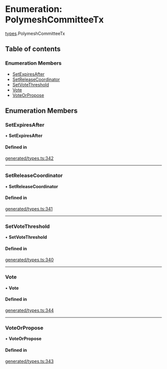 # Enumeration: PolymeshCommitteeTx

[types](../wiki/types).PolymeshCommitteeTx

## Table of contents

### Enumeration Members

- [SetExpiresAfter](../wiki/types.PolymeshCommitteeTx#setexpiresafter)
- [SetReleaseCoordinator](../wiki/types.PolymeshCommitteeTx#setreleasecoordinator)
- [SetVoteThreshold](../wiki/types.PolymeshCommitteeTx#setvotethreshold)
- [Vote](../wiki/types.PolymeshCommitteeTx#vote)
- [VoteOrPropose](../wiki/types.PolymeshCommitteeTx#voteorpropose)

## Enumeration Members

### SetExpiresAfter

• **SetExpiresAfter**

#### Defined in

[generated/types.ts:342](https://github.com/PolymathNetwork/polymesh-sdk/blob/c6fe1be3/src/generated/types.ts#L342)

___

### SetReleaseCoordinator

• **SetReleaseCoordinator**

#### Defined in

[generated/types.ts:341](https://github.com/PolymathNetwork/polymesh-sdk/blob/c6fe1be3/src/generated/types.ts#L341)

___

### SetVoteThreshold

• **SetVoteThreshold**

#### Defined in

[generated/types.ts:340](https://github.com/PolymathNetwork/polymesh-sdk/blob/c6fe1be3/src/generated/types.ts#L340)

___

### Vote

• **Vote**

#### Defined in

[generated/types.ts:344](https://github.com/PolymathNetwork/polymesh-sdk/blob/c6fe1be3/src/generated/types.ts#L344)

___

### VoteOrPropose

• **VoteOrPropose**

#### Defined in

[generated/types.ts:343](https://github.com/PolymathNetwork/polymesh-sdk/blob/c6fe1be3/src/generated/types.ts#L343)
